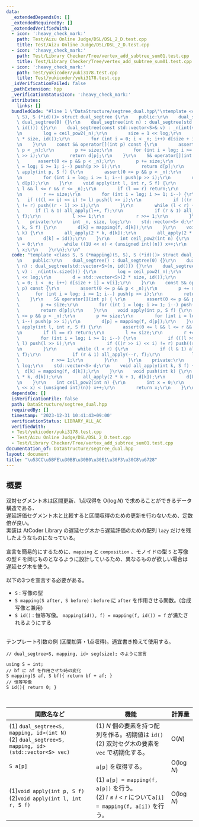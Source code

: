 ```yaml
---
data:
  _extendedDependsOn: []
  _extendedRequiredBy: []
  _extendedVerifiedWith:
  - icon: ':heavy_check_mark:'
    path: Test/Aizu Online Judge/DSL/DSL_2_D.test.cpp
    title: Test/Aizu Online Judge/DSL/DSL_2_D.test.cpp
  - icon: ':heavy_check_mark:'
    path: Test/Library Checker/Tree/vertex_add_subtree_sum01.test.cpp
    title: Test/Library Checker/Tree/vertex_add_subtree_sum01.test.cpp
  - icon: ':heavy_check_mark:'
    path: Test/yukicoder/yuki3178.test.cpp
    title: Test/yukicoder/yuki3178.test.cpp
  _isVerificationFailed: false
  _pathExtension: hpp
  _verificationStatusIcon: ':heavy_check_mark:'
  attributes:
    links: []
  bundledCode: "#line 1 \"DataStructure/segtree_dual.hpp\"\ntemplate <class S, S (*mapping)(S,\
    \ S), S (*id)()> struct dual_segtree {\r\n    public:\r\n    dual_segtree() :\
    \ dual_segtree(0) {}\r\n    dual_segtree(int n) : dual_segtree(std::vector<S>(n,\
    \ id())) {}\r\n    dual_segtree(const std::vector<S>& v) : _n(int(v.size())) {\r\
    \n        log = ceil_pow2(_n);\r\n        size = 1 << log;\r\n        d = std::vector<S>(2\
    \ * size, id());\r\n        for (int i = 0; i < _n; i++) d[size + i] = v[i];\r\
    \n    }\r\n    const S& operator[](int p) const {\r\n        assert(0 <= p &&\
    \ p < _n);\r\n        p += size;\r\n        for (int i = log; i >= 1; i--) push(p\
    \ >> i);\r\n        return d[p];\r\n    }\r\n    S& operator[](int p) { \r\n \
    \       assert(0 <= p && p < _n);\r\n        p += size;\r\n        for (int i\
    \ = log; i >= 1; i--) push(p >> i);\r\n        return d[p];\r\n    }\r\n    void\
    \ apply(int p, S f) {\r\n        assert(0 <= p && p < _n);\r\n        p += size;\r\
    \n        for (int i = log; i >= 1; i--) push(p >> i);\r\n        d[p] = mapping(f,\
    \ d[p]);\r\n    }\r\n    void apply(int l, int r, S f) {\r\n        assert(0 <=\
    \ l && l <= r && r <= _n);\r\n        if (l == r) return;\r\n        l += size;\r\
    \n        r += size;\r\n        for (int i = log; i >= 1; i--) {\r\n         \
    \   if (((l >> i) << i) != l) push(l >> i);\r\n            if (((r >> i) << i)\
    \ != r) push((r - 1) >> i);\r\n        }\r\n        while (l < r) {\r\n      \
    \      if (l & 1) all_apply(l++, f);\r\n            if (r & 1) all_apply(--r,\
    \ f);\r\n            l >>= 1;\r\n            r >>= 1;\r\n        }\r\n    }\r\n\
    \    private:\r\n    int _n, size, log;\r\n    std::vector<S> d;\r\n    void all_apply(int\
    \ k, S f) {\r\n        d[k] = mapping(f, d[k]);\r\n    }\r\n    void push(int\
    \ k) {\r\n        all_apply(2 * k, d[k]);\r\n        all_apply(2 * k + 1, d[k]);\r\
    \n        d[k] = id();\r\n    }\r\n    int ceil_pow2(int n) {\r\n        int x\
    \ = 0;\r\n        while ((1U << x) < (unsigned int)(n)) x++;\r\n        return\
    \ x;\r\n    }\r\n};\r\n"
  code: "template <class S, S (*mapping)(S, S), S (*id)()> struct dual_segtree {\r\
    \n    public:\r\n    dual_segtree() : dual_segtree(0) {}\r\n    dual_segtree(int\
    \ n) : dual_segtree(std::vector<S>(n, id())) {}\r\n    dual_segtree(const std::vector<S>&\
    \ v) : _n(int(v.size())) {\r\n        log = ceil_pow2(_n);\r\n        size = 1\
    \ << log;\r\n        d = std::vector<S>(2 * size, id());\r\n        for (int i\
    \ = 0; i < _n; i++) d[size + i] = v[i];\r\n    }\r\n    const S& operator[](int\
    \ p) const {\r\n        assert(0 <= p && p < _n);\r\n        p += size;\r\n  \
    \      for (int i = log; i >= 1; i--) push(p >> i);\r\n        return d[p];\r\n\
    \    }\r\n    S& operator[](int p) { \r\n        assert(0 <= p && p < _n);\r\n\
    \        p += size;\r\n        for (int i = log; i >= 1; i--) push(p >> i);\r\n\
    \        return d[p];\r\n    }\r\n    void apply(int p, S f) {\r\n        assert(0\
    \ <= p && p < _n);\r\n        p += size;\r\n        for (int i = log; i >= 1;\
    \ i--) push(p >> i);\r\n        d[p] = mapping(f, d[p]);\r\n    }\r\n    void\
    \ apply(int l, int r, S f) {\r\n        assert(0 <= l && l <= r && r <= _n);\r\
    \n        if (l == r) return;\r\n        l += size;\r\n        r += size;\r\n\
    \        for (int i = log; i >= 1; i--) {\r\n            if (((l >> i) << i) !=\
    \ l) push(l >> i);\r\n            if (((r >> i) << i) != r) push((r - 1) >> i);\r\
    \n        }\r\n        while (l < r) {\r\n            if (l & 1) all_apply(l++,\
    \ f);\r\n            if (r & 1) all_apply(--r, f);\r\n            l >>= 1;\r\n\
    \            r >>= 1;\r\n        }\r\n    }\r\n    private:\r\n    int _n, size,\
    \ log;\r\n    std::vector<S> d;\r\n    void all_apply(int k, S f) {\r\n      \
    \  d[k] = mapping(f, d[k]);\r\n    }\r\n    void push(int k) {\r\n        all_apply(2\
    \ * k, d[k]);\r\n        all_apply(2 * k + 1, d[k]);\r\n        d[k] = id();\r\
    \n    }\r\n    int ceil_pow2(int n) {\r\n        int x = 0;\r\n        while ((1U\
    \ << x) < (unsigned int)(n)) x++;\r\n        return x;\r\n    }\r\n};\r\n"
  dependsOn: []
  isVerificationFile: false
  path: DataStructure/segtree_dual.hpp
  requiredBy: []
  timestamp: '2023-12-31 10:41:43+09:00'
  verificationStatus: LIBRARY_ALL_AC
  verifiedWith:
  - Test/yukicoder/yuki3178.test.cpp
  - Test/Aizu Online Judge/DSL/DSL_2_D.test.cpp
  - Test/Library Checker/Tree/vertex_add_subtree_sum01.test.cpp
documentation_of: DataStructure/segtree_dual.hpp
layout: document
title: "\u53CC\u5BFE\u30BB\u30B0\u30E1\u30F3\u30C8\u6728"
---
```


## 概要
双対セグメント木は区間更新、1点収得を $\text{O}(\log N)$ で求めることができるデータ構造である．<br>
遅延評価セグメント木と比較すると区間収得のための更新を行わないため、定数倍が良い。<br>
実装は AtCoder Library の遅延セグ木から遅延評価のための配列 `lazy` だけを残したようなものになっている。<br><br>
宣言を簡易的にするために、`mapping` と `composition` 、モノイドの型 `S` と写像の型 `F` を同じものとなるように設計しているため、異なるものが欲しい場合は遅延セグ木を使う。<br><br>
以下の3つを宣言する必要がある。
- `S` : 写像の型 
- `S mapping(S after, S before)` : `before` に `after` を作用させる関数。(合成写像と兼用) 
- `S id()` : 恒等写像。 `mapping(id(), f) = mapping(f, id()) = f` が満たされるようにする

<br>
テンプレート引数の例 (区間加算・1点収得)。適宜書き換えて使用する。

```
// dual_segtree<S, mapping, id> seg(size); のように宣言

using S = int;
// bf に af を作用させた時の変化
S mapping(S af, S bf){ return bf + af; }
// 恒等写像
S id(){ return 0; }
```

<br>

|関数名など|機能|計算量|
|---------|----|-----|
|(1) `dual_segtree<S, mapping, id>(int N)` <br> (2) `dual_segtree<S, mapping, id>(std::vector<S> vec)` | (1) $N$ 個の要素を持つ配列を作る。初期値は `id()` <br> (2) 双対セグ木の要素を `vec` で初期化する。| $\text{O}(N)$ |
|`S a[p]`|`a[p]` を収得する。  | $\text{O}(\log N)$|
|(1)`void apply(int p, S f)` <br> (2)`void apply(int l, int r, S f)`|(1) `a[p] = mapping(f, a[p])` を行う。<br>(2) $l \leq i < r$ について`a[i] = mapping(f, a[i])` を行う。 | $\text{O}(\log N)$ |
